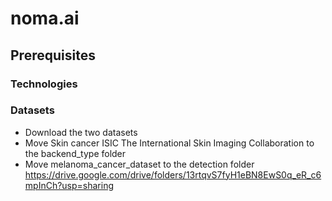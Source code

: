 # noma.ai

## Prerequisites

### Technologies

### Datasets
* Download the two datasets
* Move Skin cancer ISIC The International Skin Imaging Collaboration to the backend_type folder
* Move melanoma_cancer_dataset to the detection folder
https://drive.google.com/drive/folders/13rtqvS7fyH1eBN8EwS0q_eR_c6mpInCh?usp=sharing 